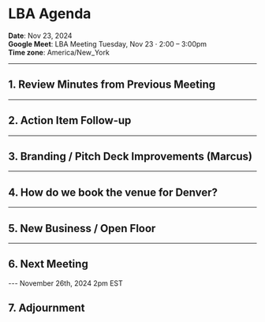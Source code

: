 # LBA Agenda

**Date**: Nov 23, 2024  
**Google Meet**: LBA Meeting Tuesday, Nov 23 · 2:00 – 3:00pm  
**Time zone**: America/New_York

---

## 1. Review Minutes from Previous Meeting

---
## 2. Action Item Follow-up
 

---

## 3. Branding / Pitch Deck Improvements (Marcus)
---

## 4. How do we book the venue for Denver?
---

## 5. New Business / Open Floor    
---

## 6. Next Meeting

---  November 26th, 2024 2pm EST

## 7. Adjournment

